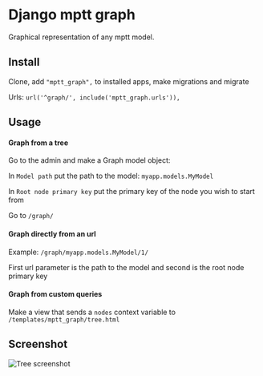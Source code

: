 # Django mptt graph

Graphical representation of any mptt model.

## Install

Clone, add `"mptt_graph",` to installed apps, make migrations and migrate

Urls: `url('^graph/', include('mptt_graph.urls')),`

## Usage

#### Graph from a tree

Go to the admin and make a Graph model object:

In `Model path` put the path to the model: `myapp.models.MyModel`

In `Root node primary key` put the primary key of the node you wish to start from

Go to `/graph/`

#### Graph directly from an url

Example: `/graph/myapp.models.MyModel/1/`

First url parameter is the path to the model and second is the root node primary key

#### Graph from custom queries

Make a view that sends a `nodes` context variable to `/templates/mptt_graph/tree.html`

## Screenshot

 ![Tree screenshot](https://raw.githubusercontent.com/synw/django-mptt-graph/master/doc/img/screenshot.png)